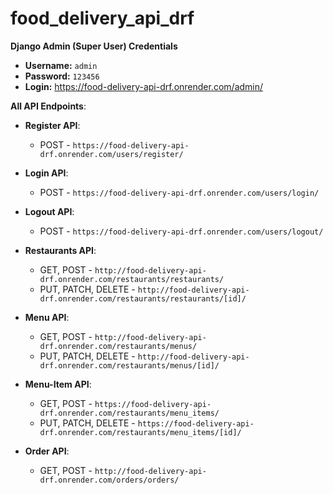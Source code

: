 # food_delivery_api_drf


**Django Admin (Super User) Credentials**
- **Username:** `admin`
- **Password:** `123456`
- **Login:** https://food-delivery-api-drf.onrender.com/admin/

**All API Endpoints**:
  - **Register API**:
    - POST - `https://food-delivery-api-drf.onrender.com/users/register/`
  - **Login API**:
    - POST - `https://food-delivery-api-drf.onrender.com/users/login/`
  - **Logout API**:
    - POST - `https://food-delivery-api-drf.onrender.com/users/logout/`


  - **Restaurants API**:
    - GET, POST - `http://food-delivery-api-drf.onrender.com/restaurants/restaurants/`
    - PUT, PATCH, DELETE - `http://food-delivery-api-drf.onrender.com/restaurants/restaurants/[id]/`
  - **Menu API**:
    - GET, POST - `http://food-delivery-api-drf.onrender.com/restaurants/menus/`
    - PUT, PATCH, DELETE - `http://food-delivery-api-drf.onrender.com/restaurants/menus/[id]/`
  - **Menu-Item API**:
    - GET, POST - `https://food-delivery-api-drf.onrender.com/restaurants/menu_items/`
    - PUT, PATCH, DELETE - `https://food-delivery-api-drf.onrender.com/restaurants/menu_items/[id]/`
  - **Order API**:
    - GET, POST - `http://food-delivery-api-drf.onrender.com/orders/orders/`
